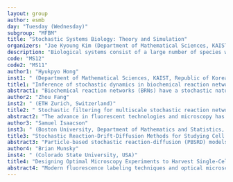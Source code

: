 ```yaml
---
layout: group
author: esmb
day: "Tuesday (Wednesday)"
subgroup: "MFBM"
title: "Stochastic Systems Biology: Theory and Simulation"
organizers: "Jae Kyoung Kim (Department of Mathematical Sciences, KAIST, Republic of Korea), Ramon Grima (University of Edinburgh, United Kingdom)"
description: "Biological systems consist of a large number of species with reactions which occur in multiple spatio-temporal scales. Because performing stochastic simulations of such systems are computationally expensive and prohibitive, various strategies to reduce the computational cost have been investigated, e.g. quasi-state-state approximation or hybrid methods. Also it is of interest how the interaction between different scales, e.g. between cellular and tissue scales, affects noise at the single cell level. In this mini-symposium, the focus will be on recent research reporting on advances in this area. Furthermore, the application of these methods to investigate embryonic development, cell size homeostasis and cell movement will be presented."
code: "MS12"
code2: "MS11"
author1: "Hyukpyo Hong"
inst1: " (Department of Mathematical Sciences, KAIST, Republic of Korea)"
title1: "Inference of stochastic dynamics in biochemical reaction networks by exploiting deterministic dynamics"
abstract1: "Biochemical reaction networks (BRNs) have a stochastic nature, so every reaction in BRNs display randomness. Inherent stochasticity can be captured only by stochastic models, but it is more challenging to analyze their dynamics while their deterministic counterparts are easier to be analyzed, in general. Thus, various methods exploiting deterministic dynamics to infer the stochastic one have been proposed. In particular, stochastic model reduction using deterministic quasi-steady-state approximations (QSSAs) of fast variables is widely used to efficiently simulate a stochastic model. For instance, Michaelis-Menten or Hill-type functions have been used for Gillespie stochastic simulation. In this talk, we provide a complete validity condition for stochastic model reduction using the deterministic QSSA to eliminate stochastic reversible binding, which is fundamental and ubiquitous in BRNs. Furthermore, we present a framework to analytically derive stationary distribution for a large class of BRNs using their deterministic steady states based on chemical reaction network theory."
author2: "Zhou Fang"
inst2: " (ETH Zurich, Switzerland)"
title2: " Stochastic filtering for multiscale stochastic reaction networks based on hybrid approximations"
abstract2: "The advance in fluorescent technologies and microscopy has greatly improved scientists' ability to observe real-time single-cell activities. In this paper, we consider the associate filtering problem, i.e., how to estimate latent dynamic states of an intracellular reaction system from time-course measurements of fluorescent reporters. A straightforward approach to this filtering problem is to use a particle filter where samples are generated by simulation of the full model and weighted according to observations. However, the exact simulation of the full model usually takes an impractical amount of computational time and prevents this type of filters from being used for real-time applications. Inspired by the recent development of hybrid approximations to multiscale chemical reaction networks, we approach the filtering problem in an alternative way. We first prove that accurate solutions to the filtering problem can be constructed by solving the filtering problem for a reduced model that represents the dynamics as a hybrid process. The model reduction is based on exploiting the time-scale separations in the original network and, therefore, can greatly reduce the computational effort required to simulate the dynamics. Consequently, we are able to develop efficient particle filters to solve the filtering problem for the original model by applying particle filters to the reduced model. We illustrate the efficacy and efficiency of our approach using several numerical examples."
author3: "Samuel Isaacson"
inst3: " (Boston University, Department of Mathematics and Statistics, USA)"
title3: "Stochastic Reaction-Drift-Diffusion Methods for Studying Cell Signaling"
abstract3: "Particle-based stochastic reaction-diffusion (PBSRD) models are one approach to study biological systems in which both the noisy diffusion of individual molecules, and stochastic reactions between pairs of molecules, may influence system behavior. They provide a more microscopic model than deterministic reaction-diffusion PDEs or stochastic reaction-diffusion SPDEs, which treat molecular populations as continuous fields. The reaction-diffusion master equation (RDME) and convergent RDME (CRDME) are lattice PBSRD models, with the latter providing a convergent approximation to the spatially-continuous volume-reactivity PBSRD model as the lattice spacing is taken to zero. In this talk I will present several generalizations of the RDME and CRDME to support spatial transport mechanisms needed for resolving membrane-bound signaling processes, including drift due to background potentials, interaction potentials between molecules, and continuous-time random walks to approximate molecular transport on surfaces."
author4: "Brian Munsky"
inst4: " (Colorado State University, USA)"
title4: "Designing Optimal Microscopy Experiments to Harvest Single-Cell Fluctuation Information while Rejecting Image Distortion Effects"
abstract4: "Modern fluorescence labeling techniques and optical microscopy approaches have made it possible to experimentally visualize every stage of basic gene regulatory processes, even at the level of single cells and individual DNA, RNA, and protein molecules, in living cells, and within fluctuating environments. To complement these observations, the mechanisms and parameters of discrete stochastic models can be rigorously inferred to reproduce and quantitatively predict every step of the central dogma of molecular biology. As single-cell experiments and stochastic models become increasingly more complex and more powerful, the number of possibilities for their integrated application increases combinatorially, requiring efficient approaches for optimized experiment design. In this presentation, we will introduce two model-driven experimental design approaches: one based on detailed mechanistic simulations of optical experiments, and the other on a new formulation of Fisher Information for discrete stochastic gene regulation models. Using different combinations of biological experiments and simulated data for single-gene transcription and single-RNA translation, we will demonstrate how these experiment design approaches can be extended to account for non-gaussian intrinsic and extrinsic process noise within individual cells as well as for non-trivial measurement noise effects due to optical distortions and image processing errors."
---
```

